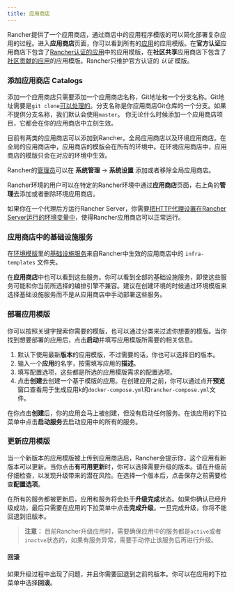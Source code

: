 ```yaml
---
title: 应用商店
---
```


Rancher提供了一个应用商店，通过商店中的应用程序模版的可以简化部署复杂应用的过程。进入**应用商店**页面，你可以看到所有的[应用]({{site.baseurl}}/rancher/{{page.version}}/{{page.lang}}/configuration/settings/#应用商店)的应用模版。在**官方认证**应用商店下包含了[Rancher认证的应用](https://github.com/rancher/rancher-catalog)中的应用模版，在**社区共享**应用商店下包含了[社区贡献的应用](https://github.com/rancher/community-catalog)的应用模版。Rancher只维护官方认证的 _认证_ 模版。

### 添加应用商店 Catalogs

添加一个应用商店只需要添加一个应用商店名称，Git地址和一个分支名称。Git地址需要是`git clone`[可以处理的](https://git-scm.com/docs/git-clone#_git_urls_a_id_urls_a)。分支名称是你应用商店Git仓库的一个分支。如果不提供分支名称，我们默认会使用`master`。 你无论什么时候添加一个应用商店项目，它都会在你的应用商店中立刻生效。

目前有两类的应用商店可以添加到Rancher。全局应用商店以及环境应用商店。在全局的应用商店中，应用商店的模版会在所有的环境中。在环境应用商店中，应用商店的模版只会在对应的环境中生效。

Rancher的[管理员]({{site.baseurl}}/rancher/{{page.version}}/{{page.lang}}/configuration/access-control/#管理员)可以在 **系统管理** -> **系统设置** 添加或者移除全局应用商店。

Rancher环境的用户可以在特定的Rancher环境中通过**应用商店**页面，右上角的**管理**去添加或者删除环境应用商店。

如果你在一个代理后方运行Rancher Server，你需要[把HTTP代理设置在Rancher Server运行的环境变量中]({{site.baseurl}}/rancher/{{page.version}}/{{page.lang}}/installing-rancher/installing-server/#http-proxy)，使得Rancher应用商店可以正常运行。

### 应用商店中的基础设施服务

在[环境模版]({{site.baseurl}}/rancher/{{page.version}}/{{page.lang}}/environments/#什么是环境模版)里的[基础设施服务]({{site.baseurl}}/rancher/{{page.version}}/{{page.lang}}/rancher-services/)来自Rancher中生效的应用商店中的 `infra-templates` 文件夹。

在**应用商店**中也可以看到这些服务。你可以看到全部的基础设施服务，即使这些服务可能和你当前所选择的编排引擎不兼容。建议在创建环境的时候通过环境模版来选择基础设施服务而不是从应用商店中手动部署这些服务。

### 部署应用模版

你可以按照关键字搜索你需要的模版，也可以通过分类来过滤你想要的模版。当你找到想要部署的应用后，点击**启动**并填写应用模版所需要的相关信息。

1. 默认下使用最新**版本**的应用模版，不过需要的话，你也可以选择旧的版本。
2. 输入一个**应用**的名字，按需填写应用的**描述**。
3. 填写配置选项，这些都是所选的应用模版需求的配置选项。
4. 点击**创建**去创建一个基于模版的应用。在创建应用之前，你可以通过点开**预览**窗口查看用于生成应用k的`docker-compose.yml`和`rancher-compose.yml`文件。

在你点击**创建**后，你的应用会马上被创建，但没有启动任何服务。在该应用的下拉菜单中点击**启动服务**去启动应用中的所有的服务。

### 更新应用模版

当一个新版本的应用模版被上传到应用商店后，Rancher会提示你，这个应用有新版本可以更新。当你点击**有可用更新**时，你可以选择需要升级的版本。请在升级前仔细检查，以发现升级带来的潜在风险。在选择一个版本后，点击保存之前需要检查**配置选项**。

在所有的服务都被更新后，应用和服务将会处于**升级完成**状态。如果你确认已经升级成功，最后只需要在应用的下拉菜单中点击**完成升级**。一旦完成升级，你将不能回退到旧版本。

> **注意：** 目前Rancher升级应用时，需要确保应用中的服务都是`active`或者`inactve`状态的，如果有服务异常，需要手动停止该服务后再进行升级。

#### 回滚

如果升级过程中出现了问题，并且你需要回退到之前的版本。你可以在应用的下拉菜单中选择**回滚**。
